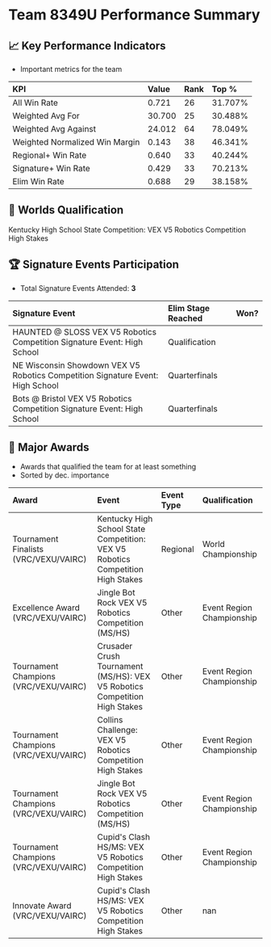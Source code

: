 # Team 8349U Performance Summary

## 📈 Key Performance Indicators
- Important metrics for the team

| KPI | Value | Rank | Top % |
|:---|:-----|:----|:-----|
| All Win Rate | 0.721 | 26 | 31.707% |
| Weighted Avg For | 30.700 | 25 | 30.488% |
| Weighted Avg Against | 24.012 | 64 | 78.049% |
| Weighted Normalized Win Margin | 0.143 | 38 | 46.341% |
| Regional+ Win Rate | 0.640 | 33 | 40.244% |
| Signature+ Win Rate | 0.429 | 33 | 70.213% |
| Elim Win Rate | 0.688 | 29 | 38.158% |


## 🎯 Worlds Qualification
Kentucky High School State Competition: VEX V5 Robotics Competition High Stakes

## 🏆 Signature Events Participation
- Total Signature Events Attended: **3**

| Signature Event | Elim Stage Reached | Won? |
|:----------------|:-------------------|:----|
| HAUNTED @ SLOSS VEX V5 Robotics Competition Signature Event: High School | Qualification |  |
| NE Wisconsin Showdown VEX V5 Robotics Competition Signature Event: High School | Quarterfinals |  |
| Bots @ Bristol VEX V5 Robotics Competition Signature Event: High School | Quarterfinals |  |


## 🥇 Major Awards
- Awards that qualified the team for at least something
- Sorted by dec. importance

| Award | Event | Event Type | Qualification |
|:------|:------|:-----------|:--------------|
| Tournament Finalists (VRC/VEXU/VAIRC) | Kentucky High School State Competition: VEX V5 Robotics Competition High Stakes | Regional | World Championship |
| Excellence Award (VRC/VEXU/VAIRC) | Jingle Bot Rock VEX V5 Robotics Competition (MS/HS) | Other | Event Region Championship |
| Tournament Champions (VRC/VEXU/VAIRC) | Crusader Crush Tournament (MS/HS): VEX V5 Robotics Competition High Stakes | Other | Event Region Championship |
| Tournament Champions (VRC/VEXU/VAIRC) | Collins Challenge: VEX V5 Robotics Competition High Stakes | Other | Event Region Championship |
| Tournament Champions (VRC/VEXU/VAIRC) | Jingle Bot Rock VEX V5 Robotics Competition (MS/HS) | Other | Event Region Championship |
| Tournament Champions (VRC/VEXU/VAIRC) | Cupid's Clash HS/MS: VEX V5 Robotics Competition High Stakes | Other | Event Region Championship |
| Innovate Award (VRC/VEXU/VAIRC) | Cupid's Clash HS/MS: VEX V5 Robotics Competition High Stakes | Other | nan |

